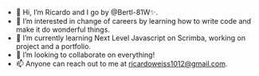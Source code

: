 - 👋 Hi, I’m Ricardo and I go by @Bertl-81W✨.
- 👀 I’m interested in change of careers by learning how to write code and make it do wonderful things.  
- 🌱 I’m currently learning Next Level Javascript on Scrimba, working on project and a portfolio.
- 💞️ I’m looking to collaborate on everything!
- 📫 Anyone can reach out to me at ricardoweiss1012@gmail.com.

<!---
Bertl-81W/Bertl-81W is a ✨ special ✨ repository because its `README.md` (this file) appears on your GitHub profile.
You can click the Preview link to take a look at your changes.
--->
